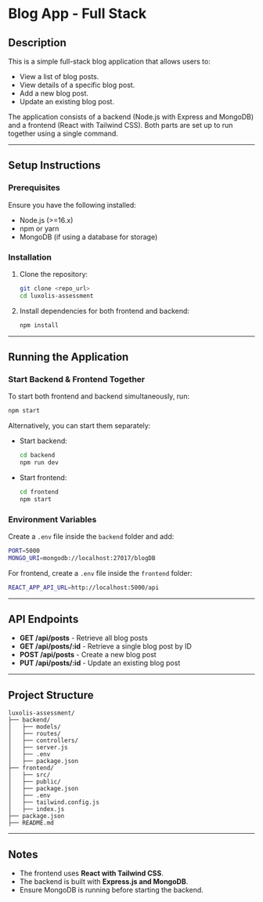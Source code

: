 # Blog App - Full Stack

## Description
This is a simple full-stack blog application that allows users to:
- View a list of blog posts.
- View details of a specific blog post.
- Add a new blog post.
- Update an existing blog post.

The application consists of a backend (Node.js with Express and MongoDB) and a frontend (React with Tailwind CSS). Both parts are set up to run together using a single command.

---

## Setup Instructions

### Prerequisites
Ensure you have the following installed:
- Node.js (>=16.x)
- npm or yarn
- MongoDB (if using a database for storage)

### Installation
1. Clone the repository:
   ```sh
   git clone <repo_url>
   cd luxolis-assessment
   ```

2. Install dependencies for both frontend and backend:
   ```sh
   npm install
   ```

---

## Running the Application

### Start Backend & Frontend Together

To start both frontend and backend simultaneously, run:
```sh
npm start
```

Alternatively, you can start them separately:
- Start backend:
  ```sh
  cd backend
  npm run dev
  ```
- Start frontend:
  ```sh
  cd frontend
  npm start
  ```

### Environment Variables
Create a `.env` file inside the `backend` folder and add:
```sh
PORT=5000
MONGO_URI=mongodb://localhost:27017/blogDB
```
For frontend, create a `.env` file inside the `frontend` folder:
```sh
REACT_APP_API_URL=http://localhost:5000/api
```

---

## API Endpoints
- **GET /api/posts** - Retrieve all blog posts
- **GET /api/posts/:id** - Retrieve a single blog post by ID
- **POST /api/posts** - Create a new blog post
- **PUT /api/posts/:id** - Update an existing blog post

---

## Project Structure
```
luxolis-assessment/
├── backend/
│   ├── models/
│   ├── routes/
│   ├── controllers/
│   ├── server.js
│   ├── .env
│   ├── package.json
├── frontend/
│   ├── src/
│   ├── public/
│   ├── package.json
│   ├── .env
│   ├── tailwind.config.js
│   ├── index.js
├── package.json
├── README.md
```

---

## Notes
- The frontend uses **React with Tailwind CSS**.
- The backend is built with **Express.js and MongoDB**.
- Ensure MongoDB is running before starting the backend.
